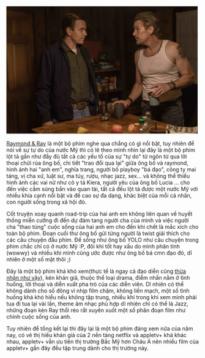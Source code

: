 <img src="https://raw.githubusercontent.com/vdchuyen/chuyen-vn/master/img/raymondray.jpg" alt="image from appletv+" width="500"/> 

<a href="https://www.imdb.com/title/tt15334032/" target="_blank">Raymond & Ray</a> là một bộ phim nghe qua chẳng có gì nổi bật, tuy nhiên để nói về sự tự do của nước Mỹ thì có lẽ theo mình nhìn lại đây là một bộ phim lột tả gần như đầy đủ tất cả các yếu tố của sự "tự do" từ ngôn từ qua lời thoại chửi rủa ông bố, chi tiết "trao đổi qua lại" giữa ông bố và raymond, hình ảnh hai "anh em", nghĩa trang, người bố playboy "bá đạo", công ty mai táng, vị cha xứ, luật sư, ma túy, rượu, nhạc jazz, sex... và không thể thiếu hình ảnh các vai nữ như cô y tá Kiera, người yêu của ông bố Lucia ... cho đến việc cầm súng bắn vào quan tài, tất cả đều lột tả được một nước Mỹ với nhiều khía cạnh nổi bật và đề cao sự đa dạng, khác biệt của mỗi cá nhân, con người sống trong xã hội đó. 

Cốt truyện xoay quanh road-trip của hai anh em không liên quan về huyết thống miễn cưỡng đi đến dự đám tang người cha của mình và việc người cha "thao túng" cuộc sống của hai anh em cho đến khi chết là mắc xích cho toàn bộ phim. Đoạn cuối thư ông bố gửi từng người là twist giải thích cho các câu chuyện đầu phim. Để sống như ông bố YOLO như câu chuyện trong phim chắc chỉ có ở nước Mỹ :P, đôi khi tốt hay xấu do mình phân tính (wowwy) và nhiều khi mình cũng ước được như ông bố bá cmn đạo đó, dĩ nhiên ở một số mặt thôi ;)

Đây là một bộ phim khá khó xem(thực tế là ngay cả đạo diễn cũng [thừa nhận như vậy](https://collider.com/rodrigo-garca-raymond-and-ray-interview-apple-tv/)), kén khán giả, thuộc thể loại drama, điểm nhấn nằm ở tình huống, lời thoại và diễn xuất pha trò của các diễn viên. Dĩ nhiên có thể không dành cho số đông vì nhịp film chậm, không liền mạch, một số tình huống khá khó hiểu nếu không tập trung, nhiều khi trong khi xem mình phải tua đi tua lại vài lần, theme âm nhạc phù hợp dĩ nhiên chỉ có thể là Jazz, những đoạn kèn Ray thổi réo rắt xuyên xuốt một số phân đoạn film như chính cuộc sống của anh. 

Tuy nhiên để tổng kết lại thì đây lại là một bộ phim đáng xem nữa của năm nay, có vẻ thị hiếu khán giả của 2 nền tàng netflix và appletv+ khá khác nhau, appletv+ vẫn ưu tiên thị trường Bắc Mỹ hơn Châu Á nên nhiều film của appletv+ gần đây đều tập trung dành cho thị trường này. 

